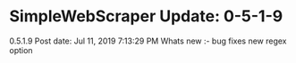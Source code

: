 # SimpleWebScraper Update: 0-5-1-9

0.5.1.9 Post date: Jul 11, 2019 7:13:29 PM Whats new :- bug fixes new regex option